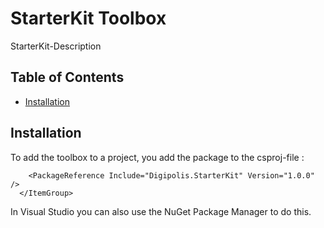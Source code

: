 ﻿# StarterKit Toolbox

StarterKit-Description

## Table of Contents

<!-- START doctoc generated TOC please keep comment here to allow auto update -->
<!-- DON'T EDIT THIS SECTION, INSTEAD RE-RUN doctoc TO UPDATE -->

- [Installation](#installation)

<!-- END doctoc generated TOC please keep comment here to allow auto update -->

## Installation

To add the toolbox to a project, you add the package to the csproj-file :

``` <ItemGroup>
    <PackageReference Include="Digipolis.StarterKit" Version="1.0.0" />
  </ItemGroup>
``` 

In Visual Studio you can also use the NuGet Package Manager to do this.

